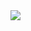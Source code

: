 
<img src="https://raw.githubusercontent.com/catppuccin/catppuccin/main/assets/footers/gray0_ctp_on_line.svg?sanitize=true">
